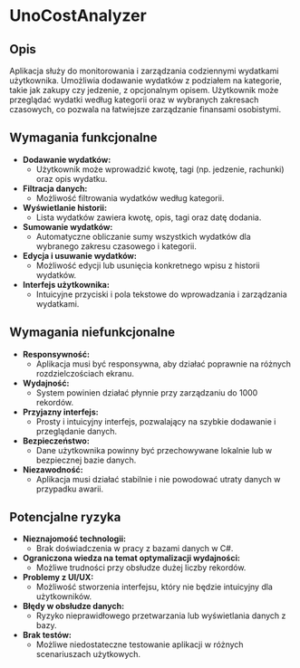 # UnoCostAnalyzer

## Opis
Aplikacja służy do monitorowania i zarządzania codziennymi wydatkami użytkownika. Umożliwia dodawanie wydatków z podziałem na kategorie, takie jak zakupy czy jedzenie, z opcjonalnym opisem. Użytkownik może przeglądać wydatki według kategorii oraz w wybranych zakresach czasowych, co pozwala na łatwiejsze zarządzanie finansami osobistymi.

## Wymagania funkcjonalne
- **Dodawanie wydatków:**
  - Użytkownik może wprowadzić kwotę, tagi (np. jedzenie, rachunki) oraz opis wydatku.
- **Filtracja danych:**
  - Możliwość filtrowania wydatków według kategorii.
- **Wyświetlanie historii:**
  - Lista wydatków zawiera kwotę, opis, tagi oraz datę dodania.
- **Sumowanie wydatków:**
  - Automatyczne obliczanie sumy wszystkich wydatków dla wybranego zakresu czasowego i kategorii.
- **Edycja i usuwanie wydatków:**
  - Możliwość edycji lub usunięcia konkretnego wpisu z historii wydatków.
- **Interfejs użytkownika:**
  - Intuicyjne przyciski i pola tekstowe do wprowadzania i zarządzania wydatkami.

## Wymagania niefunkcjonalne
- **Responsywność:**
  - Aplikacja musi być responsywna, aby działać poprawnie na różnych rozdzielczościach ekranu.
- **Wydajność:**
  - System powinien działać płynnie przy zarządzaniu do 1000 rekordów.
- **Przyjazny interfejs:**
  - Prosty i intuicyjny interfejs, pozwalający na szybkie dodawanie i przeglądanie danych.
- **Bezpieczeństwo:**
  - Dane użytkownika powinny być przechowywane lokalnie lub w bezpiecznej bazie danych.
- **Niezawodność:**
  - Aplikacja musi działać stabilnie i nie powodować utraty danych w przypadku awarii.

## Potencjalne ryzyka
- **Nieznajomość technologii:**
  - Brak doświadczenia w pracy z bazami danych w C#.
- **Ograniczona wiedza na temat optymalizacji wydajności:**
  - Możliwe trudności przy obsłudze dużej liczby rekordów.
- **Problemy z UI/UX:**
  - Możliwość stworzenia interfejsu, który nie będzie intuicyjny dla użytkowników.
- **Błędy w obsłudze danych:**
  - Ryzyko nieprawidłowego przetwarzania lub wyświetlania danych z bazy.
- **Brak testów:**
  - Możliwe niedostateczne testowanie aplikacji w różnych scenariuszach użytkowych.

